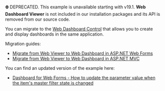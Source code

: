 ⛔ DEPRECATED. This example is unavailable starting with v19.1. **Web Dashboard Viewer** is not included in our installation packages and its API is removed from our source code. 

You can migrate to the [Web Dashboard Control](https://docs.devexpress.com/Dashboard/115955/) that allows you to create and display dashboards in the same application. 

Migration guides:
- [Migrate from Web Viewer to Web Dashboard in ASP.NET Web Forms](https://docs.devexpress.com/Dashboard/400650?v=19.1)
- [Migrate from Web Viewer to Web Dashboard in ASP.NET MVC](https://docs.devexpress.com/Dashboard/400651?v=19.1)

You can find an updated version of the example here:

- [Dashboard for Web Forms - How to update the parameter value when the item's master filter state is changed](https://github.com/DevExpress-Examples/web-forms-dashboard-update-parameter-master-filter-changed)
